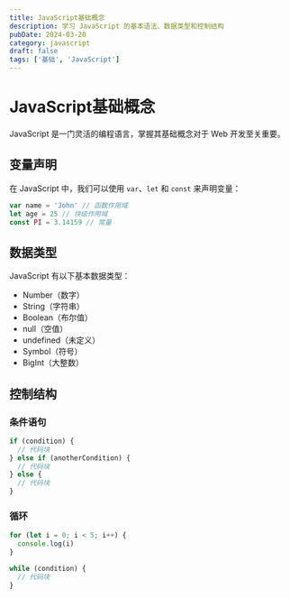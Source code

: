 ```yaml
---
title: JavaScript基础概念
description: 学习 JavaScript 的基本语法、数据类型和控制结构
pubDate: 2024-03-20
category: javascript
draft: false
tags: ['基础', 'JavaScript']
---
```


# JavaScript基础概念

JavaScript 是一门灵活的编程语言，掌握其基础概念对于 Web 开发至关重要。

## 变量声明

在 JavaScript 中，我们可以使用 `var`、`let` 和 `const` 来声明变量：

```javascript
var name = 'John' // 函数作用域
let age = 25 // 块级作用域
const PI = 3.14159 // 常量
```

## 数据类型

JavaScript 有以下基本数据类型：

- Number（数字）
- String（字符串）
- Boolean（布尔值）
- null（空值）
- undefined（未定义）
- Symbol（符号）
- BigInt（大整数）

## 控制结构

### 条件语句

```javascript
if (condition) {
  // 代码块
} else if (anotherCondition) {
  // 代码块
} else {
  // 代码块
}
```

### 循环

```javascript
for (let i = 0; i < 5; i++) {
  console.log(i)
}

while (condition) {
  // 代码块
}
```
